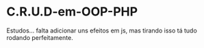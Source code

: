 # C.R.U.D-em-OOP-PHP
Estudos... falta adicionar uns efeitos em js, mas tirando isso tá tudo rodando perfeitamente.
